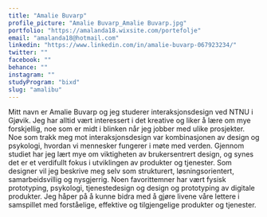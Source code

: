 ```yaml
---
title: "Amalie Buvarp"
profile_picture: "Amalie Buvarp_Amalie Buvarp.jpg"
portfolio: "https://amalanda18.wixsite.com/portefolje"
email: "amalanda18@hotmail.com"
linkedin: "https://www.linkedin.com/in/amalie-buvarp-067923234/"
twitter: ""
facebook: ""
behance: ""
instagram: ""
studyProgram: "bixd"
slug: "amalibu"
---
```


Mitt navn er Amalie Buvarp og jeg studerer interaksjonsdesign ved NTNU i Gjøvik. Jeg har alltid vært interessert i det kreative og liker å lære om mye forskjellig, noe som er midt i blinken når jeg jobber med ulike prosjekter. Noe som trakk meg mot interaksjonsdesign var kombinasjonen av design og psykologi, hvordan vi mennesker fungerer i møte med verden. Gjennom studiet har jeg lært mye om viktigheten av brukersentrert design, og synes det er et verdifullt fokus i utviklingen av produkter og tjenester. Som designer vil jeg beskrive meg selv som strukturert, løsningsorientert, samarbeidsvillig og nysgjerrig. Noen favorittemner har vært fysisk prototyping, psykologi, tjenestedesign og design og prototyping av digitale produkter. 
Jeg håper på å kunne bidra med å gjøre livene våre lettere i samspillet med forståelige, effektive og tilgjengelige produkter og tjenester.
